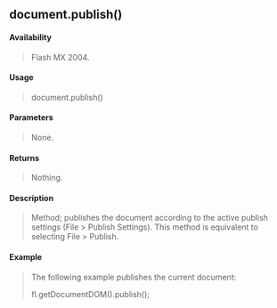 ## document.publish()

#### Availability

> Flash MX 2004.

#### Usage

> document.publish()

#### Parameters

> None.

#### Returns

> Nothing.

#### Description

> Method; publishes the document according to the active publish settings (File \> Publish Settings). This method is equivalent to selecting File \> Publish.

#### Example

> The following example publishes the current document:
>
> fl.getDocumentDOM().publish();
